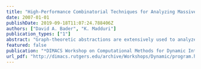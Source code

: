 ```yaml
---
title: "High-Performance Combinatorial Techniques for Analyzing Massive Dynamic Interaction Networks"
date: 2007-01-01
publishDate: 2019-09-18T11:07:24.788406Z
authors: ["David A. Bader", "K. Madduri"]
publication_types: ["1"]
abstract: "Graph-theoretic abstractions are extensively used to analyze massive data sets. Temporal data streams from socio-economic interactions, the world-wide web, communication networks, and scientific computing can be intuitively modeled as graphs. In this paper, we discuss high performance combinatorial techniques for analyzing large-scale information networks, encapsulating dynamic interaction data in the order of billions of entities. For tractable analysis of massive temporal data sets, we need holistic techniques that supplement existing static graph algorithms with relevant ideas from dynamic graph algorithms, social network analysis, and parallel algorithms for combinatorial problems. For instance, in order to design scalable parallel algorithms, it is crucial to estimate and exploit network characteristics such as the degree distribution and the graph diameter. We present a computational framework for the topological analysis of dynamic interaction data: we experiment with several graph representations, identify key analysis kernels to be optimized, and discuss parallel algorithms for large-scale graph analysis. In recent work, we have designed efficient parallel techniques for graph traversal, connectivity and centrality problems that process static graphs with billions of vertices and edges. We intend to extend these algorithms for studying temporal data, and our current research focus is on a prototype open-source toolkit for large-scale dynamic network analysis."
featured: false
publication: "*DIMACS Workshop on Computational Methods for Dynamic Interaction Networks, DIMACS Center, Rutgers University, Piscataway, NJ, September 24-25, 2007.*"
url_pdf: "http://dimacs.rutgers.edu/archive/Workshops/Dynamic/program.html"
---
```


